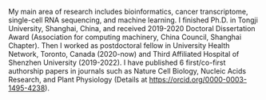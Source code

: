 My main area of research includes bioinformatics, cancer transcriptome, single-cell RNA sequencing, and machine learning. I finished Ph.D. in Tongji University, Shanghai, China, and received 2019-2020 Doctoral Dissertation Award (Association for computing machinery, China Council, Shanghai Chapter). Then I worked as postdoctoral fellow in University Health Network, Toronto, Canada (2020-now) and Third Affiliated Hospital of Shenzhen University (2019-2022). I have published 6 first/co-first authorship papers in journals such as Nature Cell Biology, Nucleic Acids Research, and Plant Physiology (Details at https://orcid.org/0000-0003-1495-4238).

<!---
onshad/onshad is a ✨ special ✨ repository because its `README.md` (this file) appears on your GitHub profile.
You can click the Preview link to take a look at your changes.
--->
